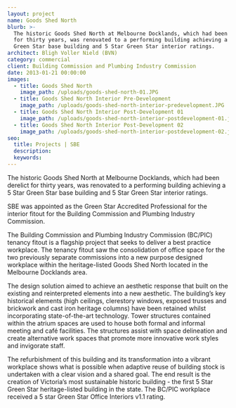 ```yaml
---
layout: project
name: Goods Shed North
blurb: >-
  The historic Goods Shed North at Melbourne Docklands, which had been derelict
  for thirty years, was renovated to a performing building achieving a 5 Star
  Green Star base building and 5 Star Green Star interior ratings.
architect: Bligh Voller Nield (BVN)
category: commercial
client: Building Commission and Plumbing Industry Commission
date: 2013-01-21 00:00:00
images:
  - title: Goods Shed North
    image_path: /uploads/goods-shed-north-01.JPG
  - title: Goods Shed North Interior Pre-Development
    image_path: /uploads/goods-shed-north-interior-predevelopment.JPG
  - title: Goods Shed North Interior Post-Development 01
    image_path: /uploads/goods-shed-north-interior-postdevelopment-01.jpg
  - title: Goods Shed North Interior Post-Development 02
    image_path: /uploads/goods-shed-north-interior-postdevelopment-02.jpg
seo:
  title: Projects | SBE
  description:
  keywords:
---
```



The historic Goods Shed North at Melbourne Docklands, which had been derelict for thirty years, was renovated to a performing building achieving a 5 Star Green Star base building and 5 Star Green Star interior ratings.

SBE was appointed as the Green Star Accredited Professional for the interior fitout for the Building Commission and Plumbing Industry Commission.

The Building Commission and Plumbing Industry Commission (BC/PIC) tenancy fitout is a flagship project that seeks to deliver a best practice workplace. The tenancy fitout saw the consolidation of office space for the two previously separate commissions into a new purpose designed workplace within the heritage-listed Goods Shed North located in the Melbourne Docklands area.

The design solution aimed to achieve an aesthetic response that built on the existing and reinterpreted elements into a new aesthetic. The building’s key historical elements (high ceilings, clerestory windows, exposed trusses and brickwork and cast iron heritage columns) have been retained whilst incorporating state-of-the-art technology. Tower structures contained within the atrium spaces are used to house both formal and informal meeting and café facilities. The structures assist with space delineation and create alternative work spaces that promote more innovative work styles and invigorate staff.

The refurbishment of this building and its transformation into a vibrant workplace shows what is possible when adaptive reuse of building stock is undertaken with a clear vision and a shared goal. The end result is the creation of Victoria’s most sustainable historic building - the first 5 Star Green Star heritage-listed building in the state. The BC/PIC workplace received a 5 star Green Star Office Interiors v1.1 rating.